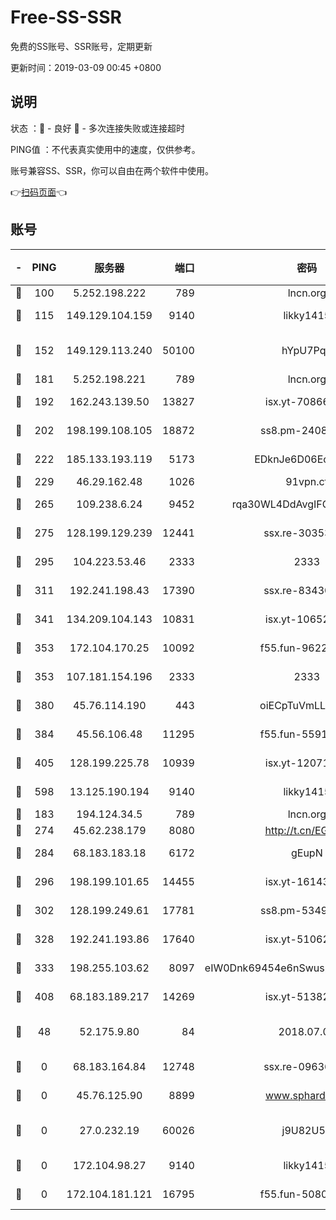 # Free-SS-SSR

免费的SS账号、SSR账号，定期更新

更新时间：2019-03-09 00:45 +0800

## 说明

状态     ：🙂 - 良好 🙁 - 多次连接失败或连接超时

PING值   ：不代表真实使用中的速度，仅供参考。

账号兼容SS、SSR，你可以自由在两个软件中使用。

👉[扫码页面](https://liesauer.github.io/Free-SS-SSR/)👈

## 账号

|-|PING|服务器|端口|密码|加密方式|区域|
|:----:|:----:|:-----:|-----:|:----:|:----:|:----:|
|🙂|100|5.252.198.222|789|lncn.org|rc4|JP|
|🙂|115|149.129.104.159|9140|likky1415|aes-256-cfb|CN|
|🙂|152|149.129.113.240|50100|hYpU7PqP|chacha20-ietf-poly1305|CN|
|🙂|181|5.252.198.221|789|lncn.org|rc4|JP|
|🙂|192|162.243.139.50|13827|isx.yt-70866658|aes-256-cfb|US|
|🙂|202|198.199.108.105|18872|ss8.pm-24089859|aes-256-cfb|US|
|🙂|222|185.133.193.119|5173|EDknJe6D06EoWDaw|aes-256-cfb|US|
|🙂|229|46.29.162.48|1026|91vpn.cf|rc4-md5|RU|
|🙂|265|109.238.6.24|9452|rqa30WL4DdAvgIFG6Fs3znzTa|aes-256-cfb|FR|
|🙂|275|128.199.129.239|12441|ssx.re-30353118|aes-256-cfb|SG|
|🙂|295|104.223.53.46|2333|2333|aes-256-cfb|US|
|🙂|311|192.241.198.43|17390|ssx.re-83430216|aes-256-cfb|US|
|🙂|341|134.209.104.143|10831|isx.yt-10652136|aes-256-cfb|SG|
|🙂|353|172.104.170.25|10092|f55.fun-96225402|aes-256-cfb|SG|
|🙂|353|107.181.154.196|2333|2333|aes-256-cfb|US|
|🙂|380|45.76.114.190|443|oiECpTuVmLLxk4Ts|aes-256-cfb|AU|
|🙂|384|45.56.106.48|11295|f55.fun-55916918|aes-256-cfb|US|
|🙂|405|128.199.225.78|10939|isx.yt-12071162|aes-256-cfb|SG|
|🙂|598|13.125.190.194|9140|likky1415|aes-256-cfb|KR|
|🙂|183|194.124.34.5|789|lncn.org|rc4|JP|
|🙂|274|45.62.238.179|8080|http://t.cn/EGJIyrl|rc4-md5|CA|
|🙂|284|68.183.183.18|6172|gEupN|aes-256-cfb|SG|
|🙂|296|198.199.101.65|14455|isx.yt-16143744|aes-256-cfb|US|
|🙂|302|128.199.249.61|17781|ss8.pm-53490777|aes-256-cfb|SG|
|🙂|328|192.241.193.86|17640|isx.yt-51062098|aes-256-cfb|US|
|🙂|333|198.255.103.62|8097|eIW0Dnk69454e6nSwuspv9DmS201tQ0D|aes-256-cfb|US|
|🙂|408|68.183.189.217|14269|isx.yt-51382941|aes-256-cfb|SG|
|🙁|48|52.175.9.80|84|2018.07.07|chacha20-ietf-poly1305|HK|
|🙁|0|68.183.164.84|12748|ssx.re-09636957|aes-256-cfb|US|
|🙁|0|45.76.125.90|8899|www.sphard.com|aes-256-cfb|AU|
|🙁|0|27.0.232.19|60026|j9U82U53|xchacha20-ietf-poly1305|HK|
|🙁|0|172.104.98.27|9140|likky1415|aes-256-cfb|JP|
|🙁|0|172.104.181.121|16795|f55.fun-50803874|aes-256-cfb|SG|
